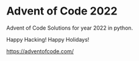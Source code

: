 # Advent of Code 2022

Advent of Code Solutions for year 2022 in python.

Happy Hacking! Happy Holidays!

https://adventofcode.com/
